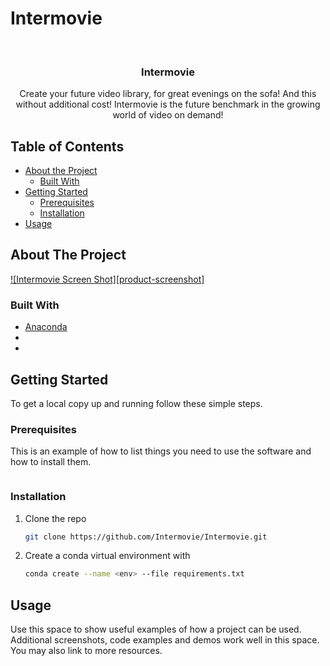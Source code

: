 # Intermovie

<!-- PROJECT LOGO -->
<br />
<p align="center">
  <h3 align="center">Intermovie</h3>

  <p align="center">
    Create your future video library, for great evenings on the sofa! And this without additional cost! Intermovie is the future benchmark in the growing world of video on demand!
  </p>
</p>

<!-- TABLE OF CONTENTS -->
## Table of Contents

* [About the Project](#about-the-project)
  * [Built With](#built-with)
* [Getting Started](#getting-started)
  * [Prerequisites](#prerequisites)
  * [Installation](#installation)
* [Usage](#usage)

<!-- ABOUT THE PROJECT -->
## About The Project

[![Intermovie Screen Shot][product-screenshot]](https://example.com)

### Built With

* [Anaconda](https://www.anaconda.com/)
* []()
* []()

<!-- GETTING STARTED -->
## Getting Started

To get a local copy up and running follow these simple steps.

### Prerequisites

This is an example of how to list things you need to use the software and how to install them.

```sh
```

### Installation

1. Clone the repo

    ```sh
    git clone https://github.com/Intermovie/Intermovie.git
    ```

2. Create a conda virtual environment with

    ```sh
    conda create --name <env> --file requirements.txt
    ```

<!-- USAGE EXAMPLES -->
## Usage

Use this space to show useful examples of how a project can be used. Additional screenshots, code examples and demos work well in this space. You may also link to more resources.
